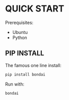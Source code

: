 # QUICK START

Prerequisites:
- Ubuntu
- Python

## PIP INSTALL

The famous one line install:

```bash
pip install bondai
```

Run with:

```bash
bondai
```